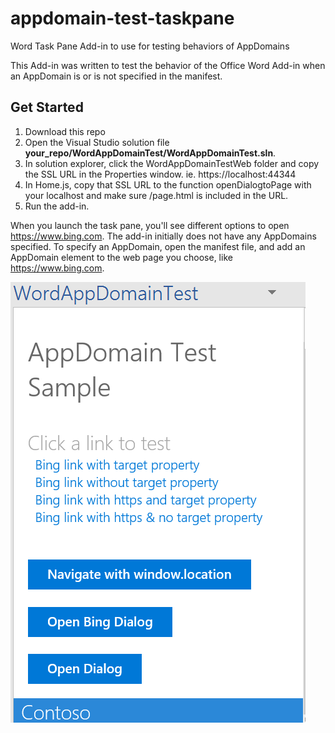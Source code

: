 # appdomain-test-taskpane
Word Task Pane Add-in to use for testing behaviors of AppDomains

This Add-in was written to test the behavior of the Office Word Add-in when an AppDomain is or is not specified in the manifest. 

## Get Started

1. Download this repo
2. Open the Visual Studio solution file **your_repo/WordAppDomainTest/WordAppDomainTest.sln**.
3. In solution explorer, click the WordAppDomainTestWeb folder and copy the SSL URL in the Properties window. ie. https://localhost:44344
4. In Home.js, copy that SSL URL to the function openDialogtoPage with your localhost and make sure /page.html is included in the URL.
5. Run the add-in.

When you launch the task pane, you'll see different options to open https://www.bing.com. The add-in initially does not have any AppDomains specified. To specify an AppDomain, open the manifest file, and add an AppDomain element to the web page you choose, like https://www.bing.com.

![TaskPane image](taskpane-image.PNG)
